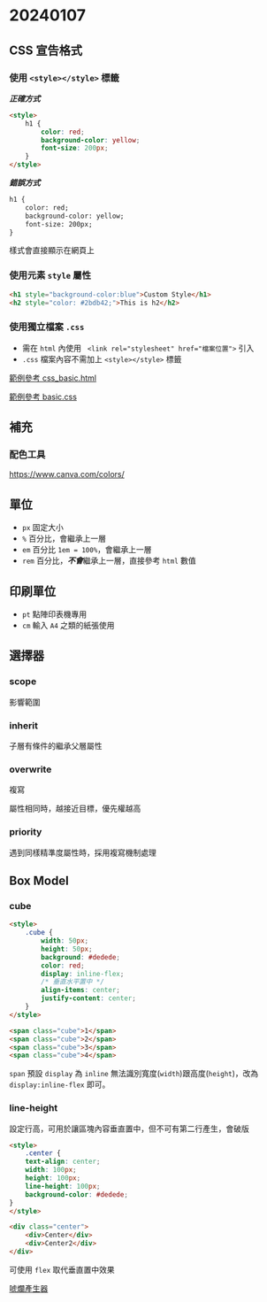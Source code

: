# 20240107

## CSS 宣告格式

### 使用 `<style></style>` 標籤

***正確方式***

```html
<style>
    h1 {
        color: red;
        background-color: yellow;
        font-size: 200px;
    }
</style>
```

***錯誤方式***

```html
h1 {
    color: red;
    background-color: yellow;
    font-size: 200px;
}
```

樣式會直接顯示在網頁上

### 使用元素 `style` 屬性

```html
<h1 style="background-color:blue">Custom Style</h1>
<h2 style="color: #2bdb42;">This is h2</h2>
```

### 使用獨立檔案 `.css`

- 需在 `html` 內使用 ` <link rel="stylesheet" href="檔案位置">` 引入
- `.css` 檔案內容不需加上 `<style></style>` 標籤

[範例參考 css_basic.html](css_basic.html)

[範例參考 basic.css](assets/css/basic.css)

## 補充

### 配色工具

https://www.canva.com/colors/

## 單位

- `px` 固定大小
- `%` 百分比，會繼承上一層
- `em` 百分比 `1em = 100%`，會繼承上一層
- `rem` 百分比，***不會***繼承上一層，直接參考 `html` 數值

## 印刷單位

- `pt` 點陣印表機專用
- `cm` 輸入 `A4` 之類的紙張使用

## 選擇器

### scope

影響範圍

### inherit

子層有條件的繼承父層屬性

### overwrite

複寫

屬性相同時，越接近目標，優先權越高

### priority

遇到同樣精準度屬性時，採用複寫機制處理


## Box Model

### cube

```html
<style>
    .cube {
        width: 50px;
        height: 50px;
        background: #dedede;
        color: red;
        display: inline-flex;
        /* 垂直水平置中 */
        align-items: center;
        justify-content: center;
    }
</style>

<span class="cube">1</span>
<span class="cube">2</span>
<span class="cube">3</span>
<span class="cube">4</span>
```

`span` 預設 `display` 為 `inline` 無法識別寬度(`width`)跟高度(`height`)，改為 `display:inline-flex` 即可。

### line-height

設定行高，可用於讓區塊內容垂直置中，但不可有第二行產生，會破版

```html
<style>
    .center {
    text-align: center;
    width: 100px;
    height: 100px;
    line-height: 100px;
    background-color: #dedede;
}
</style>

<div class="center">
    <div>Center</div>
    <div>Center2</div>
</div>
```

可使用 `flex` 取代垂直置中效果

[唬爛產生器](https://howtobullshit.me/)